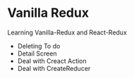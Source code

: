 # Vanilla Redux

Learning Vanilla-Redux and React-Redux

 - Deleting To do
 - Detail Screen
 - Deal with Creact Action
 - Deal with CreateReducer